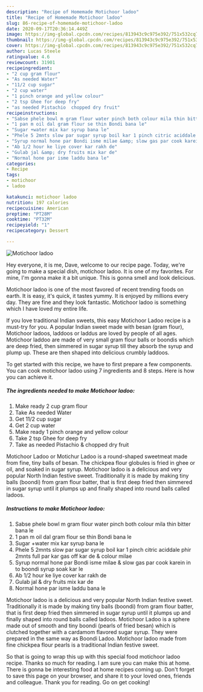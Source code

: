 ```yaml
---
description: "Recipe of Homemade Motichoor ladoo"
title: "Recipe of Homemade Motichoor ladoo"
slug: 86-recipe-of-homemade-motichoor-ladoo
date: 2020-09-17T20:36:14.449Z
image: https://img-global.cpcdn.com/recipes/813943c9c975e392/751x532cq70/motichoor-ladoo-recipe-main-photo.jpg
thumbnail: https://img-global.cpcdn.com/recipes/813943c9c975e392/751x532cq70/motichoor-ladoo-recipe-main-photo.jpg
cover: https://img-global.cpcdn.com/recipes/813943c9c975e392/751x532cq70/motichoor-ladoo-recipe-main-photo.jpg
author: Lucas Steele
ratingvalue: 4.6
reviewcount: 31901
recipeingredient:
- "2 cup gram flour"
- "As needed Water"
- "11/2 cup sugar"
- "2 cup water"
- "1 pinch orange and yellow colour"
- "2 tsp Ghee for deep fry"
- "as needed Pistachio  chopped dry fruit"
recipeinstructions:
- "Sabse phele bowl m gram flour water pinch both colour mila thin bitter bana le"
- "1 pan m oil dal gram flour se thin Bondi bana le"
- "Sugar +water mix kar syrup bana le"
- "Phele 5 2mnts slow par sugar syrup boil kar 1 pinch citric aciddale phir 2mnts full par kar gas off kar de &amp; colour milae"
- "Syrup normal hone par Bondi isme milae &amp; slow gas par cook karein in to boondi syrup soak kar le"
- "Ab 1/2 hour ke liye cover kar rakh de"
- "Gulab jal &amp; dry fruits mix kar de"
- "Normal hone par isme laddu bana le"
categories:
- Recipe
tags:
- motichoor
- ladoo

katakunci: motichoor ladoo 
nutrition: 197 calories
recipecuisine: American
preptime: "PT28M"
cooktime: "PT32M"
recipeyield: "1"
recipecategory: Dessert

---
```



![Motichoor ladoo](https://img-global.cpcdn.com/recipes/813943c9c975e392/751x532cq70/motichoor-ladoo-recipe-main-photo.jpg)

Hey everyone, it is me, Dave, welcome to our recipe page. Today, we're going to make a special dish, motichoor ladoo. It is one of my favorites. For mine, I'm gonna make it a bit unique. This is gonna smell and look delicious.

Motichoor ladoo is one of the most favored of recent trending foods on earth. It is easy, it's quick, it tastes yummy. It is enjoyed by millions every day. They are fine and they look fantastic. Motichoor ladoo is something which I have loved my entire life.

If you love traditional Indian sweets, this easy Motichoor Ladoo recipe is a must-try for you. A popular Indian sweet made with besan (gram flour), Motichoor ladoos, laddoos or laddus are loved by people of all ages. Motichoor laddoo are made of very small gram flour balls or boondis which are deep fried, then simmered in sugar syrup till they absorb the syrup and plump up. These are then shaped into delicious crumbly laddoos.


To get started with this recipe, we have to first prepare a few components. You can cook motichoor ladoo using 7 ingredients and 8 steps. Here is how you can achieve it.

<!--inarticleads1-->

##### The ingredients needed to make Motichoor ladoo:

1. Make ready 2 cup gram flour
1. Take As needed Water
1. Get 11/2 cup sugar
1. Get 2 cup water
1. Make ready 1 pinch orange and yellow colour
1. Take 2 tsp Ghee for deep fry
1. Take as needed Pistachio &amp; chopped dry fruit


Motichoor Ladoo or Motichur Ladoo is a round-shaped sweetmeat made from fine, tiny balls of besan. The chickpea flour globules is fried in ghee or oil, and soaked in sugar syrup. Motichoor ladoo is a delicious and very popular North Indian festive sweet. Traditionally it is made by making tiny balls (boondi) from gram flour batter, that is first deep fried then simmered in sugar syrup until it plumps up and finally shaped into round balls called ladoos. 

<!--inarticleads2-->

##### Instructions to make Motichoor ladoo:

1. Sabse phele bowl m gram flour water pinch both colour mila thin bitter bana le
1. 1 pan m oil dal gram flour se thin Bondi bana le
1. Sugar +water mix kar syrup bana le
1. Phele 5 2mnts slow par sugar syrup boil kar 1 pinch citric aciddale phir 2mnts full par kar gas off kar de &amp; colour milae
1. Syrup normal hone par Bondi isme milae &amp; slow gas par cook karein in to boondi syrup soak kar le
1. Ab 1/2 hour ke liye cover kar rakh de
1. Gulab jal &amp; dry fruits mix kar de
1. Normal hone par isme laddu bana le


Motichoor ladoo is a delicious and very popular North Indian festive sweet. Traditionally it is made by making tiny balls (boondi) from gram flour batter, that is first deep fried then simmered in sugar syrup until it plumps up and finally shaped into round balls called ladoos. Motichoor Ladoo is a sphere made out of smooth and tiny boondi (pearls of fried besan) which is clutched together with a cardamom flavored sugar syrup. They were prepared in the same way as Boondi Ladoo. Motichoor ladoo made from fine chickpea flour pearls is a traditional Indian festive sweet. 

So that is going to wrap this up with this special food motichoor ladoo recipe. Thanks so much for reading. I am sure you can make this at home. There is gonna be interesting food at home recipes coming up. Don't forget to save this page on your browser, and share it to your loved ones, friends and colleague. Thank you for reading. Go on get cooking!
